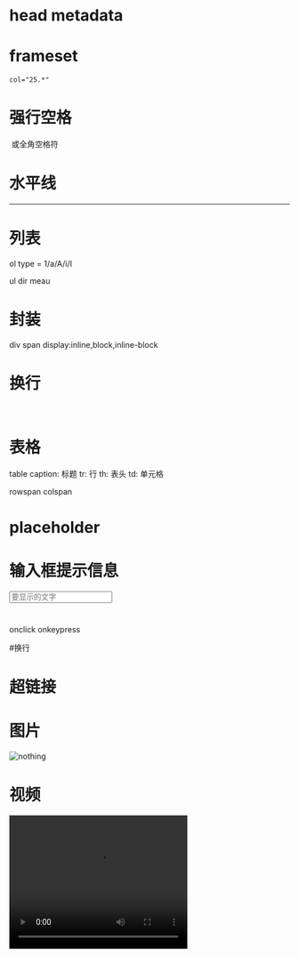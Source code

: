 # head metadata

# frameset 
`col="25.*"`

# 强行空格
&nbsp;或全角空格符

# 水平线
<hr />

# 列表
ol
type = 1/a/A/i/I

ul
dir
meau

# 封装
div
span 
display:inline,block,inline-block


# 换行
<br />

# 表格
table
caption: 标题
tr: 行
th: 表头
td: 单元格

rowspan
colspan

# placeholder 
# 输入框提示信息
<input type="text" placeholder="要显示的文字">

#
onclick
onkeypress

#换行
<br />

# 超链接
<a href=""></a>

# 图片
<img src="path/to/file or http://" alt="nothing">

# 视频
<video width="320" height="240" controls>
  <source src="movie.mp4" type="video/mp4">
  <source src="movie.ogg" type="video/ogg">
  <source src="movie.webm" type="video/webm">
  <object data="movie.mp4" width="320" height="240">
    <embed src="movie.swf" width="320" height="240">
  </object> 
</video>

